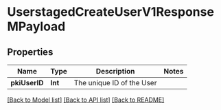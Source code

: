 # UserstagedCreateUserV1ResponseMPayload

## Properties
Name | Type | Description | Notes
------------ | ------------- | ------------- | -------------
**pkiUserID** | **Int** | The unique ID of the User | 

[[Back to Model list]](../README.md#documentation-for-models) [[Back to API list]](../README.md#documentation-for-api-endpoints) [[Back to README]](../README.md)


